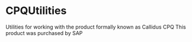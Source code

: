 # CPQUtilities
Utilities for working with the product formally known as Callidus CPQ
This product was purchased by SAP
